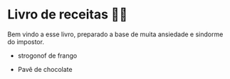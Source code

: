 # Livro de receitas :man_cook:

Bem vindo a esse livro, preparado a base de muita ansiedade e sindorme do impostor.

- strogonof de frango

- Pavê de chocolate

  
  
  
